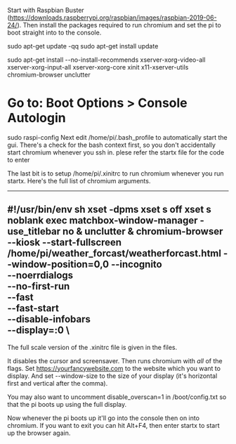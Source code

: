 Start with Raspbian Buster (https://downloads.raspberrypi.org/raspbian/images/raspbian-2019-06-24/).
Then install the packages required to run chromium and set the pi to boot straight into to the console.

sudo apt-get update -qq
sudo apt-get install update

sudo apt-get install --no-install-recommends xserver-xorg-video-all \
  xserver-xorg-input-all xserver-xorg-core xinit x11-xserver-utils \
  chromium-browser unclutter

# Go to: Boot Options > Console Autologin
sudo raspi-config
Next edit /home/pi/.bash_profile to automatically start the gui. There's a check for the bash context first, so you don't accidentally start chromium whenever you ssh in.
plese refer the startx file for the code to enter

The last bit is to setup /home/pi/.xinitrc to run chromium whenever you run startx. Here's the full list of chromium arguments.

----------------------------------------------------------------------------------
#!/usr/bin/env sh
xset -dpms
xset s off
xset s noblank
exec matchbox-window-manager -use_titlebar no &
unclutter &
chromium-browser --kiosk --start-fullscreen /home/pi/weather_forcast/weatherforcast.html
	--window-position=0,0
	--incognito \
	--noerrdialogs \
	--no-first-run \
	--fast \
	--fast-start \
	--disable-infobars \
	--display=:0 \
-----------------------------------------------------------------------------------

The full scale version of the .xinitrc file is given in the files.

It disables the cursor and screensaver. Then runs chromium with *all* of the flags. Set https://yourfancywebsite.com to the website which you want to display. And set --window-size to the size of your display (it's horizontal first and vertical after the comma).

You may also want to uncomment disable_overscan=1 in /boot/config.txt so that the pi boots up using the full display.

Now whenever the pi boots up it'll go into the console then on into chromium. If you want to exit you can hit Alt+F4, then enter startx to start up the browser again.

